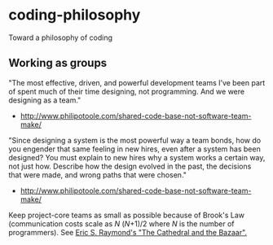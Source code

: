 # coding-philosophy
Toward a philosophy of coding

## Working as groups
"The most effective, driven, and powerful development teams I’ve been part of spent much of their time designing, not programming. And we were designing as a team."
- http://www.philipotoole.com/shared-code-base-not-software-team-make/

"Since designing a system is the most powerful way a team bonds, how do you engender that same feeling in new hires, even after a system has been designed? You must explain to new hires why a system works a certain way, not just how. Describe how the design evolved in the past, the decisions that were made, and wrong paths that were chosen."
- http://www.philipotoole.com/shared-code-base-not-software-team-make/

Keep project-core teams as small as possible because of Brook's Law (communication costs scale as _N_ (_N_+1)/2 where _N_ is the number of programmers). See [Eric S. Raymond's "The Cathedral and the Bazaar".](http://www.catb.org/esr/writings/cathedral-bazaar/cathedral-bazaar/ar01s05.html)
